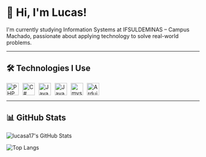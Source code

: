 # 👋 Hi, I'm Lucas!

I'm currently studying Information Systems at IFSULDEMINAS – Campus Machado, passionate about applying technology to solve real-world problems.

---

## 🛠️ Technologies I Use

<div style="display: flex; flex-wrap: wrap; gap: 10px;">
  <img height="32" src="https://cdn.jsdelivr.net/gh/devicons/devicon/icons/php/php-original.svg" alt="PHP"/>
  <img height="32" src="https://cdn.jsdelivr.net/gh/devicons/devicon/icons/csharp/csharp-original.svg" alt="C#"/>
  <img height="32" src="https://cdn.jsdelivr.net/gh/devicons/devicon/icons/java/java-original.svg" alt="Java"/>
  <img height="32" src="https://cdn.jsdelivr.net/gh/devicons/devicon/icons/javascript/javascript-original.svg" alt="JavaScript"/>
  <img height="32" src="https://cdn.jsdelivr.net/gh/devicons/devicon/icons/mysql/mysql-original.svg" alt="mysql"/>
  <img height="32" src="https://cdn.jsdelivr.net/gh/devicons/devicon/icons/arduino/arduino-original.svg" alt="Arduino"/>
</div>

---

## 📊 GitHub Stats

![lucasa17's GitHub Stats](https://github-readme-stats.vercel.app/api?username=lucasa17&show_icons=true&theme=default)

![Top Langs](https://github-readme-stats.vercel.app/api/top-langs/?username=lucasa17&layout=compact&theme=default)
